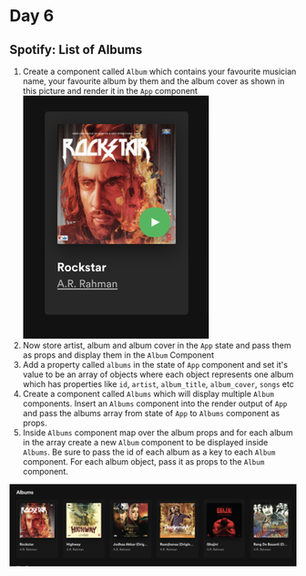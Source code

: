 # Day 6

## Spotify: List of Albums

1. Create a component called `Album` which contains your favourite musician name, your favourite album by them and the album cover as shown in this picture and render it in the `App` component  
![album](./images/album.png)
2. Now store artist, album and album cover in the `App` state and pass them as props and display them in the `Album` Component
3. Add a property called `albums` in the state of `App` component and set it's value to be an array of objects where each object represents one album which has properties like `id`, `artist`, `album_title`, `album_cover`, `songs` etc
4. Create a component called `Albums` which will display multiple `Album` components. Insert an `Albums` component into the render output of `App` and pass the albums array from state of `App` to `Albums` component as props.
5. Inside `Albums` component map over the album props and for each album in the array create a new `Album` component to be displayed inside `Albums`. Be sure to pass the id of each album as a key to each `Album` component. For each album object, pass it as props to the `Album` component.  

![albums](./images/albums.png)
   